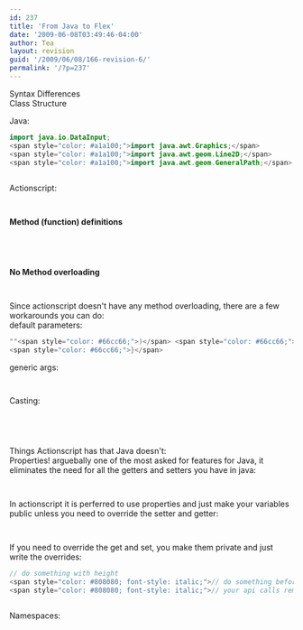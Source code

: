 ```yaml
---
id: 237
title: 'From Java to Flex'
date: '2009-06-08T03:49:46-04:00'
author: Tea
layout: revision
guid: '/2009/06/08/166-revision-6/'
permalink: '/?p=237'
---
```


Syntax Differences  
Class Structure

Java:

```java
import java.io.DataInput;
<span style="color: #a1a100;">import java.awt.Graphics;</span>
<span style="color: #a1a100;">import java.awt.geom.Line2D;</span>
<span style="color: #a1a100;">import java.awt.geom.GeneralPath;</span>
 
```

  
Actionscript:  
```actionscript
 
```

**Method (function) definitions**

```java
 
```

```actionscript
 
```

**No Method overloading**

```java
 
```

Since actionscript doesn't have any method overloading, there are a few workarounds you can do:  
default parameters:

```actionscript
""<span style="color: #66cc66;">)</span> <span style="color: #66cc66;">{</span>
<span style="color: #66cc66;">}</span>
```

generic args:

```actionscript
 
```

Casting:

```java
 
```

```actionscript
 
```

Things Actionscript has that Java doesn't:  
Properties! arguebally one of the most asked for features for Java, it eliminates the need for all the getters and setters you have in java:

```java
 
```

In actionscript it is perferred to use properties and just make your variables public unless you need to override the setter and getter:

```actionscript
 
```

If you need to override the get and set, you make them private and just write the overrides:

```actionscript
// do something with height
<span style="color: #808080; font-style: italic;">// do something before setting height</span>
<span style="color: #808080; font-style: italic;">// your api calls remain the same</span>
 
```

Namespaces:

```javascript
 
```